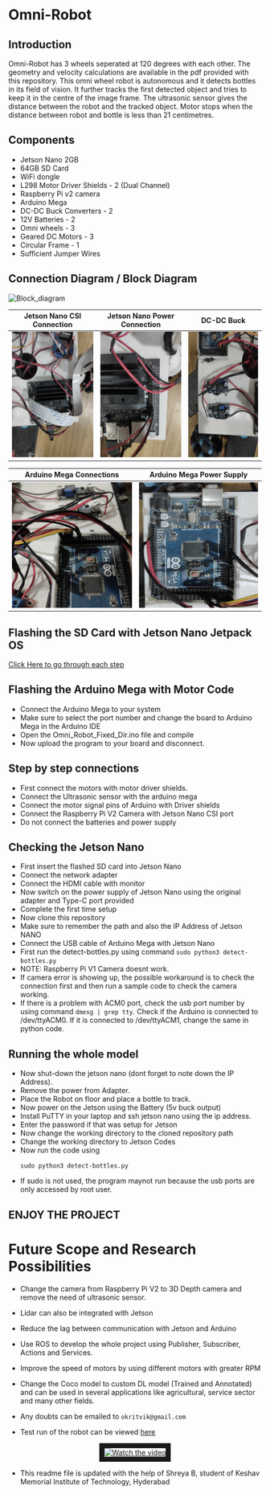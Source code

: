 # Omni-Robot
## Introduction
Omni-Robot has 3 wheels seperated at 120 degrees with each other. The geometry and velocity calculations are available in the pdf provided with this repository. This omni wheel robot is autonomous and it detects bottles in its field of vision. It further tracks the first detected object and tries to keep it in the centre of the image frame. The ultrasonic sensor gives the distance between the robot and the tracked object. Motor stops when the distance between robot and bottle is less than 21 centimetres. 
## Components
* Jetson Nano 2GB
* 64GB SD Card
* WiFi dongle
* L298 Motor Driver Shields - 2 (Dual Channel)
* Raspberry Pi v2 camera
* Arduino Mega
* DC-DC Buck Converters - 2
* 12V Batteries - 2
* Omni wheels - 3
* Geared DC Motors - 3
* Circular Frame - 1
* Sufficient Jumper Wires
## Connection Diagram / Block Diagram
![Block_diagram](https://user-images.githubusercontent.com/40200916/152705790-386169c4-532b-4f39-a526-75003b67d9ac.jpg)

Jetson Nano CSI Connection | Jetson Nano Power Connection| DC-DC Buck
:-------------------------:|:-------------------------:|:-------------------------:
<img src="Images/IMG20210624145248.jpg" width="250" height="250"> | <img src="Images/IMG20210624145302.jpg" width="250" height="250"> | <img src="Images/IMG20210624145310.jpg" width="250" height="250">

Arduino Mega Connections   | Arduino Mega Power Supply
:-------------------------:|:------------------------:
<img src="Images/IMG20210624145341.jpg" width="250" height="250"> | <img src="Images/IMG_20210629_143102.jpg" width="250" height="250">


## Flashing the SD Card with Jetson Nano Jetpack OS
[Click Here to go through each step](https://developer.nvidia.com/embedded/learn/get-started-jetson-nano-devkit)
## Flashing the Arduino Mega with Motor Code
* Connect the Arduino Mega to your system
* Make sure to select the port number and change the board to Arduino Mega in the Arduino IDE
* Open the Omni_Robot_Fixed_Dir.ino file and compile
* Now upload the program to your board and disconnect.
## Step by step connections
* First connect the motors with motor driver shields. 
* Connect the Ultrasonic sensor with the arduino mega
* Connect the motor signal pins of Arduino with Driver shields
* Connect the Raspberry Pi V2 Camera with Jetson Nano CSI port
* Do not connect the batteries and power supply
## Checking the Jetson Nano
* First insert the flashed SD card into Jetson Nano
* Connect the network adapter
* Connect the HDMI cable with monitor
* Now switch on the power supply of Jetson Nano using the original adapter and Type-C port provided
* Complete the first time setup
* Now clone this repository
* Make sure to remember the path and also the IP Address of Jetson NANO
* Connect the USB cable of Arduino Mega with Jetson Nano
* First run the detect-bottles.py using command `sudo python3 detect-bottles.py`
* NOTE: Raspberry Pi V1  Camera doesnt work.
* If camera error is showing up, the possible workaround is to check the connection first and then run a sample code to check the camera working.
* If there is a problem with ACM0 port, check the usb port number by using command `dmesg | grep tty`. Check if the Arduino is connected to /dev/ttyACM0. If it is connected to /dev/ttyACM1, change the same in python code.
## Running the whole model
* Now shut-down the jetson nano (dont forget to note down the IP Address).
* Remove the power from Adapter.
* Place the Robot on floor and place a bottle to track.
* Now power on the Jetson using the Battery (5v buck output)
* Install PuTTY in your laptop and ssh jetson nano using the ip address.
* Enter the password if that was setup for Jetson
* Now change the working directory to the cloned repository path
* Change the working directory to Jetson Codes
* Now run the code using 
  ```
  sudo python3 detect-bottles.py
  ```
* If sudo is not used, the program maynot run because the usb ports are only accessed by root user.
## ENJOY THE PROJECT


# Future Scope and Research Possibilities
* Change the camera from Raspberry Pi V2 to 3D Depth camera and remove the need of ultrasonic sensor.
* Lidar can also be integrated with Jetson
* Reduce the lag between communication with Jetson and Arduino
* Use ROS to develop the whole project using Publisher, Subscriber, Actions and Services.
* Improve the speed of motors by using different motors with greater RPM
* Change the Coco model to custom DL model (Trained and Annotated) and can be used in several applications like agricultural, service sector and many other fields.
* Any doubts can be emailed to `okritvik@gmail.com`

* Test run of the robot can be viewed [here](https://youtu.be/h2_iX6AJ6u0)

<p align = "center">
  <a href="https://youtu.be/h2_iX6AJ6u0" target="_blank">
    <img src="https://user-images.githubusercontent.com/40200916/152705678-eb1412f9-2464-45f1-a9fc-d5641730ffe8.png" alt="Watch the video" width="240" height="180" border="10" />
  </a>
</p>

* This readme file is updated with the help of Shreya B, student of Keshav Memorial Institute of Technology, Hyderabad
